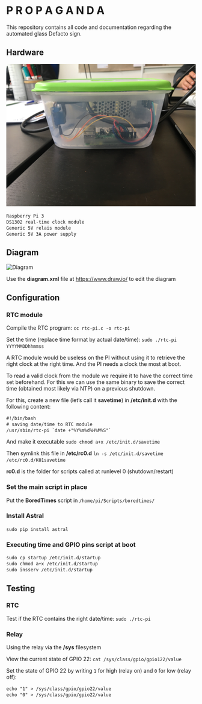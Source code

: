 # P R O P A G A N D A

This repository contains all code and documentation regarding the automated glass Defacto sign.

## Hardware

![Hardware](Photo.jpg)

```
Raspberry Pi 3
DS1302 real-time clock module
Generic 5V relais module
Generic 5V 3A power supply
```

## Diagram
![Diagram](diagram.png)

Use the **diagram.xml** file at https://www.draw.io/ to edit the diagram

## Configuration
### RTC module
 
Compile the RTC program:
`cc rtc-pi.c -o rtc-pi`

Set the time (replace time format by actual date/time):
`sudo ./rtc-pi YYYYMMDDhhmmss`

A RTC module would be useless on the PI without using it to retrieve the right clock at the right time. And the PI needs a clock the most at boot.

To read a valid clock from the module we require it to have the correct time set beforehand. For this we can use the same binary to save the correct time (obtained most likely via NTP) on a previous shutdown.

For this, create a new file (let’s call it **savetime**) in **/etc/init.d** with the following content:

```
#!/bin/bash
# saving date/time to RTC module
/usr/sbin/rtc-pi `date +"%Y%m%d%H%M%S"`
```

And make it executable
`sudo chmod a+x /etc/init.d/savetime`

Then symlink this file in **/etc/rc0.d**
`ln -s /etc/init.d/savetime /etc/rc0.d/K01savetime`

**rc0.d** is the folder for scripts called at runlevel 0 (shutdown/restart)

### Set the main script in place
Put the **BoredTimes** script in `/home/pi/Scripts/boredtimes/`

### Install Astral
`sudo pip install astral`

### Executing time and GPIO pins script at boot

```
sudo cp startup /etc/init.d/startup
sudo chmod a+x /etc/init.d/startup
sudo insserv /etc/init.d/startup
```

## Testing

### RTC
Test if the RTC contains the right date/time:
`sudo ./rtc-pi`

### Relay
Using the relay via the **/sys** filesystem

View the current state of GPIO 22:
`cat /sys/class/gpio/gpio122/value`

Set the state of GPIO 22 by writing `1` for high (relay on) and `0` for low (relay off):
```
echo "1" > /sys/class/gpio/gpio22/value
echo "0" > /sys/class/gpio/gpio22/value
```
